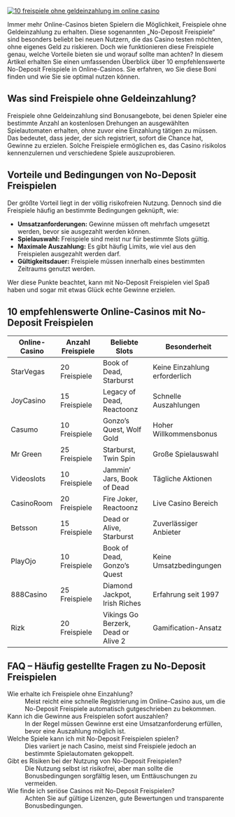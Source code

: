 [![10 freispiele ohne geldeinzahlung im online casino](https://123-caf.pages.dev/gitsignup.png)](https://vrmoo.ru/Bt82HjjY)

<p>Immer mehr Online-Casinos bieten Spielern die Möglichkeit, Freispiele ohne Geldeinzahlung zu erhalten. Diese sogenannten „No-Deposit Freispiele“ sind besonders beliebt bei neuen Nutzern, die das Casino testen möchten, ohne eigenes Geld zu riskieren. Doch wie funktionieren diese Freispiele genau, welche Vorteile bieten sie und worauf sollte man achten? In diesem Artikel erhalten Sie einen umfassenden Überblick über 10 empfehlenswerte No-Deposit Freispiele in Online-Casinos. Sie erfahren, wo Sie diese Boni finden und wie Sie sie optimal nutzen können.</p>  <h2>Was sind Freispiele ohne Geldeinzahlung?</h2> <p>Freispiele ohne Geldeinzahlung sind Bonusangebote, bei denen Spieler eine bestimmte Anzahl an kostenlosen Drehungen an ausgewählten Spielautomaten erhalten, ohne zuvor eine Einzahlung tätigen zu müssen. Das bedeutet, dass jeder, der sich registriert, sofort die Chance hat, Gewinne zu erzielen. Solche Freispiele ermöglichen es, das Casino risikolos kennenzulernen und verschiedene Spiele auszuprobieren.</p>  <h2>Vorteile und Bedingungen von No-Deposit Freispielen</h2> <p>Der größte Vorteil liegt in der völlig risikofreien Nutzung. Dennoch sind die Freispiele häufig an bestimmte Bedingungen geknüpft, wie:</p> <ul>   <li><strong>Umsatzanforderungen:</strong> Gewinne müssen oft mehrfach umgesetzt werden, bevor sie ausgezahlt werden können.</li>   <li><strong>Spielauswahl:</strong> Freispiele sind meist nur für bestimmte Slots gültig.</li>   <li><strong>Maximale Auszahlung:</strong> Es gibt häufig Limits, wie viel aus den Freispielen ausgezahlt werden darf.</li>   <li><strong>Gültigkeitsdauer:</strong> Freispiele müssen innerhalb eines bestimmten Zeitraums genutzt werden.</li> </ul> <p>Wer diese Punkte beachtet, kann mit No-Deposit Freispielen viel Spaß haben und sogar mit etwas Glück echte Gewinne erzielen.</p>  <h2>10 empfehlenswerte Online-Casinos mit No-Deposit Freispielen</h2> <table>   <thead>     <tr>       <th>Online-Casino</th>       <th>Anzahl Freispiele</th>       <th>Beliebte Slots</th>       <th>Besonderheit</th>     </tr>   </thead>   <tbody>     <tr>       <td>StarVegas</td>       <td>20 Freispiele</td>       <td>Book of Dead, Starburst</td>       <td>Keine Einzahlung erforderlich</td>     </tr>     <tr>       <td>JoyCasino</td>       <td>15 Freispiele</td>       <td>Legacy of Dead, Reactoonz</td>       <td>Schnelle Auszahlungen</td>     </tr>     <tr>       <td>Casumo</td>       <td>10 Freispiele</td>       <td>Gonzo’s Quest, Wolf Gold</td>       <td>Hoher Willkommensbonus</td>     </tr>     <tr>       <td>Mr Green</td>       <td>25 Freispiele</td>       <td>Starburst, Twin Spin</td>       <td>Große Spielauswahl</td>     </tr>     <tr>       <td>Videoslots</td>       <td>10 Freispiele</td>       <td>Jammin’ Jars, Book of Dead</td>       <td>Tägliche Aktionen</td>     </tr>     <tr>       <td>CasinoRoom</td>       <td>20 Freispiele</td>       <td>Fire Joker, Reactoonz</td>       <td>Live Casino Bereich</td>     </tr>     <tr>       <td>Betsson</td>       <td>15 Freispiele</td>       <td>Dead or Alive, Starburst</td>       <td>Zuverlässiger Anbieter</td>     </tr>     <tr>       <td>PlayOjo</td>       <td>10 Freispiele</td>       <td>Book of Dead, Gonzo’s Quest</td>       <td>Keine Umsatzbedingungen</td>     </tr>     <tr>       <td>888Casino</td>       <td>25 Freispiele</td>       <td>Diamond Jackpot, Irish Riches</td>       <td>Erfahrung seit 1997</td>     </tr>     <tr>       <td>Rizk</td>       <td>20 Freispiele</td>       <td>Vikings Go Berzerk, Dead or Alive 2</td>       <td>Gamification-Ansatz</td>     </tr>   </tbody> </table>  <h2>FAQ – Häufig gestellte Fragen zu No-Deposit Freispielen</h2> <dl>   <dt>Wie erhalte ich Freispiele ohne Einzahlung?</dt>   <dd>Meist reicht eine schnelle Registrierung im Online-Casino aus, um die No-Deposit Freispiele automatisch gutgeschrieben zu bekommen.</dd>    <dt>Kann ich die Gewinne aus Freispielen sofort auszahlen?</dt>   <dd>In der Regel müssen Gewinne erst eine Umsatzanforderung erfüllen, bevor eine Auszahlung möglich ist.</dd>    <dt>Welche Spiele kann ich mit No-Deposit Freispielen spielen?</dt>   <dd>Dies variiert je nach Casino, meist sind Freispiele jedoch an bestimmte Spielautomaten gekoppelt.</dd>    <dt>Gibt es Risiken bei der Nutzung von No-Deposit Freispielen?</dt>   <dd>Die Nutzung selbst ist risikofrei, aber man sollte die Bonusbedingungen sorgfältig lesen, um Enttäuschungen zu vermeiden.</dd>    <dt>Wie finde ich seriöse Casinos mit No-Deposit Freispielen?</dt>   <dd>Achten Sie auf gültige Lizenzen, gute Bewertungen und transparente Bonusbedingungen.</dd> </dl>